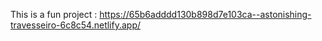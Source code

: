 This is a fun project : https://65b6adddd130b898d7e103ca--astonishing-travesseiro-6c8c54.netlify.app/
